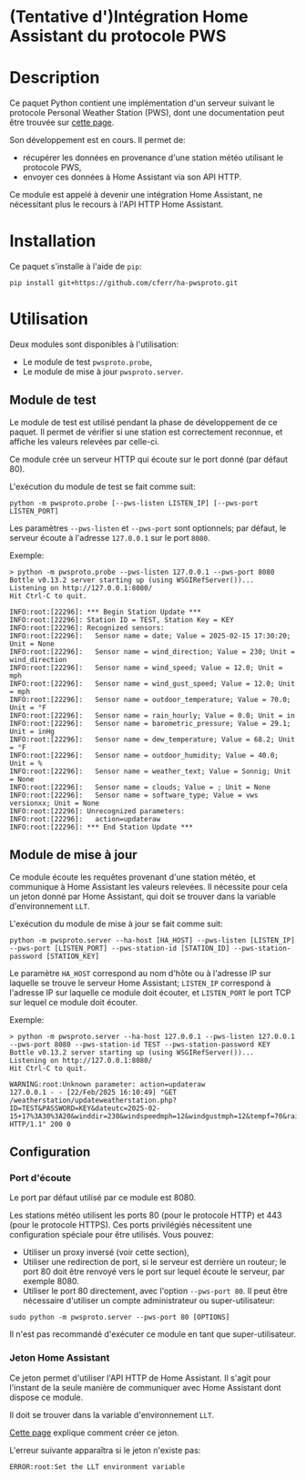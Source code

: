 # (Tentative d')Intégration Home Assistant du protocole PWS

# Description

Ce paquet Python contient une implémentation d'un serveur suivant le protocole
Personal Weather Station (PWS), dont une documentation peut être trouvée sur
[cette page](https://support.weather.com/s/article/PWS-Upload-Protocol?language=en_US).

Son développement est en cours. Il permet de:
* récupérer les données en provenance d'une station météo utilisant le protocole
PWS,
* envoyer ces données à Home Assistant via son API HTTP.

Ce module est appelé à devenir une intégration Home Assistant, ne nécessitant
plus le recours à l'API HTTP Home Assistant.

# Installation

Ce paquet s'installe à l'aide de `pip`:

```
pip install git+https://github.com/cferr/ha-pwsproto.git
```

# Utilisation

Deux modules sont disponibles à l'utilisation:
  * Le module de test `pwsproto.probe`,
  * Le module de mise à jour `pwsproto.server`.

## Module de test

Le module de test est utilisé pendant la phase de développement de ce paquet. Il
permet de vérifier si une station est correctement reconnue, et affiche les
valeurs relevées par celle-ci.

Ce module crée un serveur HTTP qui écoute sur le port donné (par défaut 80).

L'exécution du module de test se fait comme suit:

```
python -m pwsproto.probe [--pws-listen LISTEN_IP] [--pws-port LISTEN_PORT]
```

Les paramètres `--pws-listen` et `--pws-port` sont optionnels; par défaut, le
serveur écoute à l'adresse `127.0.0.1` sur le port `8080`.



Exemple:

```
> python -m pwsproto.probe --pws-listen 127.0.0.1 --pws-port 8080
Bottle v0.13.2 server starting up (using WSGIRefServer())...
Listening on http://127.0.0.1:8080/
Hit Ctrl-C to quit.

INFO:root:[22296]: *** Begin Station Update ***
INFO:root:[22296]: Station ID = TEST, Station Key = KEY
INFO:root:[22296]: Recognized sensors:
INFO:root:[22296]:   Sensor name = date; Value = 2025-02-15 17:30:20; Unit = None
INFO:root:[22296]:   Sensor name = wind_direction; Value = 230; Unit = wind_direction
INFO:root:[22296]:   Sensor name = wind_speed; Value = 12.0; Unit = mph
INFO:root:[22296]:   Sensor name = wind_gust_speed; Value = 12.0; Unit = mph
INFO:root:[22296]:   Sensor name = outdoor_temperature; Value = 70.0; Unit = °F
INFO:root:[22296]:   Sensor name = rain_hourly; Value = 0.0; Unit = in
INFO:root:[22296]:   Sensor name = barometric_pressure; Value = 29.1; Unit = inHg
INFO:root:[22296]:   Sensor name = dew_temperature; Value = 68.2; Unit = °F
INFO:root:[22296]:   Sensor name = outdoor_humidity; Value = 40.0; Unit = %
INFO:root:[22296]:   Sensor name = weather_text; Value = Sonnig; Unit = None
INFO:root:[22296]:   Sensor name = clouds; Value = ; Unit = None
INFO:root:[22296]:   Sensor name = software_type; Value = vws versionxx; Unit = None
INFO:root:[22296]: Unrecognized parameters:
INFO:root:[22296]:   action=updateraw
INFO:root:[22296]: *** End Station Update ***
```

## Module de mise à jour

Ce module écoute les requêtes provenant d'une station météo, et communique à
Home Assistant les valeurs relevées. Il nécessite pour cela un jeton donné par
Home Assistant, qui doit se trouver dans la variable d'environnement `LLT`.

L'exécution du module de mise à jour se fait comme suit:

```
python -m pwsproto.server --ha-host [HA_HOST] --pws-listen [LISTEN_IP] --pws-port [LISTEN_PORT] --pws-station-id [STATION_ID] --pws-station-password [STATION_KEY]
```

Le paramètre `HA_HOST` correspond au nom d'hôte ou à l'adresse IP sur laquelle
se trouve le serveur Home Assistant; `LISTEN_IP` correspond à l'adresse IP sur
laquelle ce module doit écouter, et `LISTEN_PORT` le port TCP sur lequel ce
module doit écouter.

Exemple:
```
> python -m pwsproto.server --ha-host 127.0.0.1 --pws-listen 127.0.0.1 --pws-port 8080 --pws-station-id TEST --pws-station-password KEY
Bottle v0.13.2 server starting up (using WSGIRefServer())...
Listening on http://127.0.0.1:8080/
Hit Ctrl-C to quit.

WARNING:root:Unknown parameter: action=updateraw
127.0.0.1 - - [22/Feb/2025 16:10:49] "GET /weatherstation/updateweatherstation.php?ID=TEST&PASSWORD=KEY&dateutc=2025-02-15+17%3A30%3A20&winddir=230&windspeedmph=12&windgustmph=12&tempf=70&rainin=0&baromin=29.1&dewptf=68.2&humidity=40&weather=Sonnig&clouds=&softwaretype=vws%20versionxx&action=updateraw HTTP/1.1" 200 0
```

## Configuration

### Port d'écoute

Le port par défaut utilisé par ce module est 8080.

Les stations météo utilisent les ports 80 (pour le protocole HTTP) et 443 (pour
le protocole HTTPS). Ces ports privilégiés nécessitent une configuration
spéciale pour être utilisés. Vous pouvez:
* Utiliser un proxy inversé (voir cette section),
* Utiliser une redirection de port, si le serveur est derrière un routeur; le
port 80 doit être renvoyé vers le port sur lequel écoute le serveur, par
exemple 8080.
* Utiliser le port 80 directement, avec l'option `--pws-port 80`. Il peut être
nécessaire d'utiliser un compte administrateur ou super-utilisateur:
```
sudo python -m pwsproto.server --pws-port 80 [OPTIONS]
```
Il n'est pas recommandé d'exécuter ce module en tant que super-utilisateur.


### Jeton Home Assistant

Ce jeton permet d'utiliser l'API HTTP de Home Assistant. Il s'agit pour
l'instant de la seule manière de communiquer avec Home Assistant dont dispose ce
module.

Il doit se trouver dans la variable d'environnement `LLT`.

[Cette page](https://developers.home-assistant.io/docs/auth_api/#long-lived-access-token)
explique comment créer ce jeton.

L'erreur suivante apparaîtra si le jeton n'existe pas:
```
ERROR:root:Set the LLT environment variable
```
